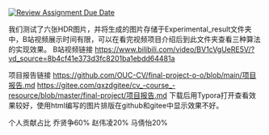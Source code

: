 [![Review Assignment Due Date](https://classroom.github.com/assets/deadline-readme-button-24ddc0f5d75046c5622901739e7c5dd533143b0c8e959d652212380cedb1ea36.svg)](https://classroom.github.com/a/8oH8aWc3)



我们测试了六张HDR图片，并将生成的图片存储于Experimental_result文件夹中，B站视频展示时间有限，可以在看完视频项目介绍后到此文件夹查看三种算法的实现效果。
B站视频链接
https://www.bilibili.com/video/BV1cVgUeRE5V/?vd_source=8b4cf41e373d3fc8201ba1ebdd64481a

项目报告链接
https://github.com/OUC-CV/final-project-o-o/blob/main/项目报告.md
https://gitee.com/qxzdgitee/cv_-course_-resource/blob/master/final-project/项目报告.md
下载后用Typora打开查看效果较好，使用html编写的图片排版在github和gitee中显示效果不好。



个人贡献占比
乔贤争60%
赵伟凌20%
马倩怡20%
